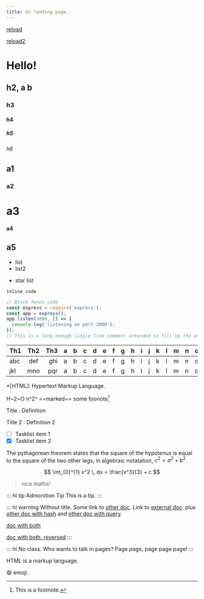 ```yaml
---
title: Ur landing page.
---
```


[reload](?a=b)

[reload2](?a=c)

# Hello!

## h2, a b
### h3
#### h4
##### h5
###### h6

## a1
### a2
# a3
#### a4
## a5

- list
- list2

* star list


`inline_code`

```js
// Block fence code
const express = require('express');
const app = express();
app.listen(3000, () => {
  console.log('listening on port 3000');
});
// This is a long enough single line comment intended to fill up the entire code block div, to assess how good is it.
```

| Th1 | Th2 | Th3 | a|b|c|d|e|f|g|h|i|j|k|l|m|n|o|p|
| :-- | :-: | --: | -|-|-|-|-|-|-|-|-|-|-|-|-|-|-|-|
| abc | def | ghi | a|b|c|d|e|f|g|h|i|j|k|l|m|n|o|p|
| jkl | mno | pqr | a|b|c|d|e|f|g|h|i|j|k|l|m|n|o|p|

*[HTML]: Hypertext Markup Language.

H~2~O
n^2^
==marked==
some foonote[^1]

Title
: Definition

Title 2
: Definition 2

- [ ] Tasklist item 1
- [x] Tasklist item 2

The pythagorean theorem states that the square of the hypotenus is
equal to the square of the two other legs, in algebraic notatation,
$c^2 = a^2 + b^2$.

$$ \int_{0}^{1} x^2 \, dx = \frac{x^3}{3} + c $$

> nice maths!

::: hl tip Admonition Tip
This is a tip.
:::

::: hl warning
Without title.
Some link to [other doc](./file.md).
Link to [external doc](https://github.com/vytdev/README.md). plus
[other doc with hash](./file.md#123) and
[other doc with query](./file.md?ab=c).

[doc with both](./file.md?ab=c#123)

[doc with both, reversed](./file.md?ab=c#123)
:::

:::  hl
No class. Who wants to talk in pages? Page page, page page page!
:::

HTML is a markup language.

:smile: emoji.

[^1]: This is a footnote.

